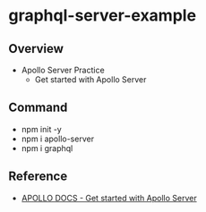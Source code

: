 # graphql-server-example

## Overview

- Apollo Server Practice
  - Get started with Apollo Server

## Command

- npm init -y
- npm i apollo-server 
- npm i graphql

## Reference

- [APOLLO DOCS - Get started with Apollo Server](https://www.apollographql.com/docs/apollo-server/getting-started/)
